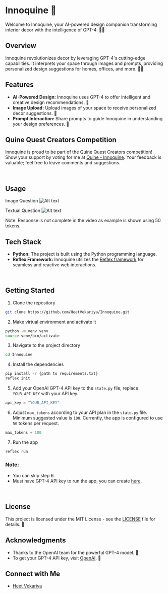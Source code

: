 # Innoquine 🌟

Welcome to Innoquine, your AI-powered design companion transforming interior decor with the intelligence of GPT-4. 🏡✨


## Overview

Innoquine revolutionizes decor by leveraging GPT-4's cutting-edge capabilities. It interprets your space through images and prompts, providing personalized design suggestions for homes, offices, and more. 🎨🤖


## Features

- **AI-Powered Design:** Innoquine uses GPT-4 to offer intelligent and creative design recommendations. 🚀
- **Image Upload:** Upload images of your space to receive personalized decor suggestions. 📸
- **Prompt Interaction:** Share prompts to guide Innoquine in understanding your design preferences. 💬


## Quine Quest Creators Competition

Innoquine is proud to be part of the Quine Quest Creators competition! Show your support by voting for me at [Quine - Innoquine](https://quine.sh/repo/HeetVekariya-Innoquine-718558342). Your feedback is valuable; feel free to leave comments and suggestions.

<br>

## Usage
Image Question
![Alt text](/Innoquine/assets/Image_question.gif)

Textual Question
![Alt text](/Innoquine/assets/Text_question.gif)


Note: Response is not complete in the video as example is shown using 50 tokens.


## Tech Stack

- **Python:** The project is built using the Python programming language.
- **Reflex Framework:** Innoquine utilizes the [Reflex framework](https://reflex.dev/) for seamless and reactive web interactions.

<br>

## Getting Started

1. Clone the repository
```bash
git clone https://github.com/HeetVekariya/Innoquine.git
```

2. Make virtual environment and activate it
```bash
python -m venv venv
source venv/bin/activate
```

3. Navigate to the project directory
```bash
cd Innoquine
``` 

4. Install the dependencies
```bash
pip install -r {path to requirements.txt}
reflex init
```

5. Add your OpenAI GPT-4 API key to the `state.py` file, replace `YOUR_API_KEY` with your API key.
```python
api_key = "YOUR_API_KEY"
```

6. Adjust `max_tokens` according to your API plan in the `state.py` file. Minimum suggested value is `100`. Currently, the app is configured to use `50` tokens per request.
```python
max_tokens = 100
```

7. Run the app
```bash
reflex run
```

### Note: 
- You can skip step 6.
- Must have GPT-4 API key to run the app, you can create [here](https://platform.openai.com/account/api-keys).

<br>

## License

This project is licensed under the MIT License - see the [LICENSE](LICENSE) file for details. 📄

## Acknowledgments

- Thanks to the OpenAI team for the powerful GPT-4 model. 👏
- To get your GPT-4 API key, visit [OpenAI](https://platform.openai.com/account/api-keys). 🔑

## Connect with Me

- [Heet Vekariya](https://www.linkedin.com/in/heet-vekariya-16326024b/)
